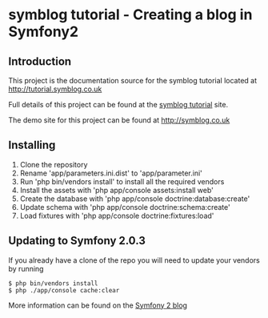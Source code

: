 # symblog tutorial - Creating a blog in Symfony2

## Introduction

This project is the documentation source for the symblog tutorial located at
http://tutorial.symblog.co.uk

Full details of this project can be found at the
[symblog tutorial](http://tutorial.symblog.co.uk) site.

The demo site for this project can be found at http://symblog.co.uk

## Installing

 1. Clone the repository
 2. Rename 'app/parameters.ini.dist' to 'app/parameter.ini'
 3. Run 'php bin/vendors install' to install all the required vendors
 4. Install the assets with 'php app/console assets:install web'
 5. Create the database with 'php app/console doctrine:database:create'
 6. Update schema with 'php app/console doctrine:schema:create'
 7. Load fixtures with 'php app/console doctrine:fixtures:load'

## Updating to Symfony 2.0.3

If you already have a clone of the repo you will need to update your vendors by running

```
$ php bin/vendors install
$ php ./app/console cache:clear
```

More information can be found on the [Symfony 2 blog](http://symfony.com/blog/symfony-2-0-3-released)

